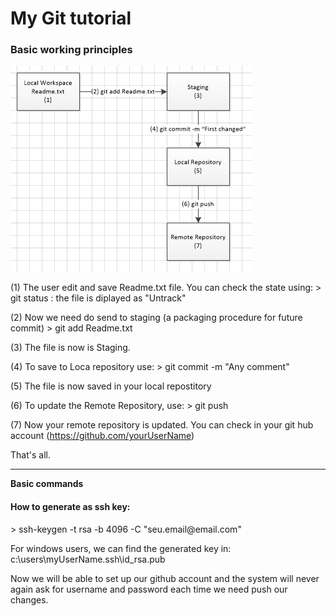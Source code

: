 # My Git tutorial
<h3>Basic working principles</h3>
<img src="./images/git-diagram.png" />

(1) The user edit and save Readme.txt file.
    You can check the state using:
    > git status    : the file is diplayed as "Untrack"

(2) Now we need do send to staging (a packaging procedure for future commit)
    > git add Readme.txt
    
(3) The file is now is Staging.

(4) To save to Loca repository use:
    > git commit -m "Any comment"
    
(5) The file is now saved in your local repostitory

(6) To update the Remote Repository, use:
    > git push
    
(7) Now your remote repository is updated.
    You can check in your git hub account (https://github.com/yourUserName)
    
That's all.
<hr/>
<strong>Basic commands</strong>

<h4> How to generate as ssh key:</h4>
 > ssh-keygen -t rsa -b 4096 -C "seu.email@email.com"
 
 For windows users, we can find the generated key in:
    c:\users\myUserName\.ssh\id_rsa.pub
    
 Now we will be able to set up our github account and the system will never again ask for username
 and password each time we need push our changes.


